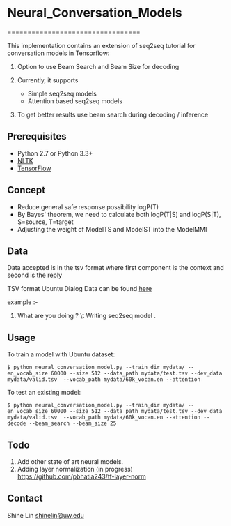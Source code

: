 # Neural_Conversation_Models
=================================

This implementation contains an extension of seq2seq tutorial for conversation models in Tensorflow:

1. Option to use Beam Search and Beam Size for decoding
    
2. Currently, it supports
    - Simple seq2seq models
    - Attention based seq2seq models
    
3. To get better results use beam search during decoding / inference 


Prerequisites
-------------

- Python 2.7 or Python 3.3+
- [NLTK](http://www.nltk.org/)
- [TensorFlow](https://www.tensorflow.org/)


Concept
----------
- Reduce general safe response possibility logP(T)
- By Bayes' theorem, we need to calculate both logP(T|S) and logP(S|T), S=source, T=target
- Adjusting the weight of ModelTS and ModelST into the ModelMMI


Data
-----
Data accepted is in the tsv format where first component is the context and second is the reply

TSV format Ubuntu Dialog Data can be found [here](https://drive.google.com/file/d/0BwPa9lrosQKdSTZxZ0tydUFGWE0/view)
 
example :-
1. What are you doing ? \t Writing seq2seq model . 


Usage
-------
To train a model with Ubuntu dataset:

    $ python neural_conversation_model.py --train_dir mydata/ --en_vocab_size 60000 --size 512 --data_path mydata/test.tsv --dev_data mydata/valid.tsv  --vocab_path mydata/60k_vocan.en --attention

To test an existing model:

    $ python neural_conversation_model.py --train_dir mydata/ --en_vocab_size 60000 --size 512 --data_path mydata/test.tsv --dev_data mydata/valid.tsv  --vocab_path mydata/60k_vocan.en --attention --decode --beam_search --beam_size 25


Todo
-----
1. Add other state of art neural models. 
2. Adding layer normalization (in progress)
https://github.com/pbhatia243/tf-layer-norm


## Contact
Shine Lin shinelin@uw.edu
